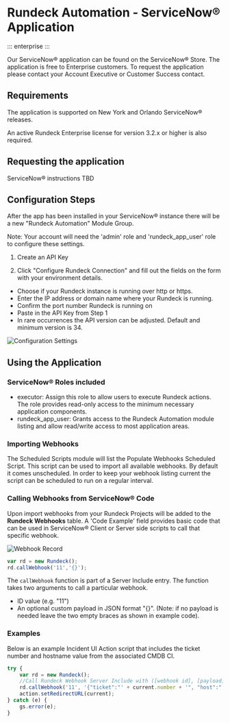 # Rundeck Automation - ServiceNow&reg; Application
::: enterprise
:::

Our ServiceNow&reg; application can be found on the ServiceNow&reg; Store.  The application is free to Enterprise customers.  To request the application please contact your Account Executive or Customer Success contact.

## Requirements

The application is supported on New York and Orlando ServiceNow&reg; releases.

An active Rundeck Enterprise license for version 3.2.x or higher is also required.

## Requesting the application

ServiceNow&reg; instructions TBD

## Configuration Steps

After the app has been installed in your ServiceNow&reg; instance there will be a new "Rundeck Automation" Module Group.

Note: Your account will need the 'admin' role and 'rundeck_app_user' role to configure these settings.

1. Create an API Key

2. Click "Configure Rundeck Connection" and fill out the fields on the form with your environment details.

- Choose if your Rundeck instance is running over http or https.
- Enter the IP address or domain name where your Rundeck is running.
- Confirm the port number Rundeck is running on
- Paste in the API Key from Step 1
- In rare occurrences the API version can be adjusted.  Default and minimum version is 34.

![Configuration Settings](@assets/img/sn-properties-config.png)


## Using the Application

### ServiceNow&reg; Roles included

- executor: Assign this role to allow users to execute Rundeck actions.  The role provides read-only access to the minimum necessary application components.
- rundeck_app_user:  Grants access to the Rundeck Automation module listing and allow read/write access to most application areas.

### Importing Webhooks

The Scheduled Scripts module will list the Populate Webhooks Scheduled Script.  This script can be used to import all available webhooks.  By default it comes unscheduled.  In order to keep your webhook listing current the script can be scheduled to run on a regular interval.

### Calling Webhooks from ServiceNow&reg; Code

Upon import webhooks from your Rundeck Projects will be added to the **Rundeck Webhooks** table.  A 'Code Example' field provides basic code that can be used in ServiceNow&reg; Client or Server side scripts to call that specific webhook.

![Webhook Record](@assets/img/sn-webhook-record.png)

```javascript
var rd = new Rundeck();
rd.callWebhook('11','{}');
```
The `callWebhook` function is part of a Server Include entry. The function takes two arguments to call a particular webhook.
 - ID value (e.g. "11")
 - An optional custom payload in JSON format "{}".  (Note: if no payload is needed leave the two empty braces as shown in example code).

### Examples

Below is an example Incident UI Action script that includes the ticket number and hostname value from the associated CMDB CI.

```javascript
try {
    var rd = new Rundeck();
    //Call Rundeck Webhook Server Include with ([webhook id], [payload])
    rd.callWebhook('11', '{"ticket":"' + current.number + '", "host":"' + current.cmdb_ci.host_name + '"}');
    action.setRedirectURL(current);
} catch (e) {
    gs.error(e);
}
```

